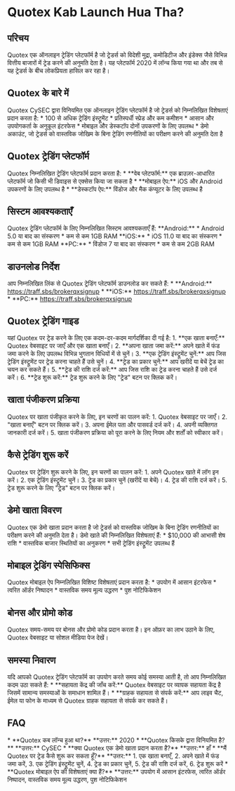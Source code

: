 # Quotex Kab Launch Hua Tha?

## परिचय

Quotex एक ऑनलाइन ट्रेडिंग प्लेटफॉर्म है जो ट्रेडर्स को विदेशी मुद्रा, कमोडिटीज और
इंडेक्स जैसे विभिन्न वित्तीय बाजारों में ट्रेड करने की अनुमति देता है। यह प्लेटफॉर्म 2020 में
लॉन्च किया गया था और तब से यह ट्रेडर्स के बीच लोकप्रियता हासिल कर रहा है।

## Quotex के बारे में

Quotex CySEC द्वारा विनियमित एक ऑनलाइन ट्रेडिंग प्लेटफॉर्म है जो ट्रेडर्स को
निम्नलिखित विशेषताएं प्रदान करता है: \* 100 से अधिक ट्रेडिंग इंस्ट्रूमेंट \* प्रतिस्पर्धी
स्प्रेड और कम कमीशन \* आसान और उपयोगकर्ता के अनुकूल इंटरफेस \* मोबाइल और डेस्कटॉप
दोनों उपकरणों के लिए उपलब्ध \* डेमो अकाउंट, जो ट्रेडर्स को वास्तविक जोखिम के बिना
ट्रेडिंग रणनीतियों का परीक्षण करने की अनुमति देता है

## Quotex ट्रेडिंग प्लेटफॉर्म

Quotex निम्नलिखित ट्रेडिंग प्लेटफॉर्म प्रदान करता है: \* \*\*वेब प्लेटफॉर्म:\*\* एक
ब्राउज़र-आधारित प्लेटफॉर्म जो किसी भी डिवाइस से एक्सेस किया जा सकता है \*
\*\*मोबाइल ऐप:\*\* iOS और Android उपकरणों के लिए उपलब्ध है \* \*\*डेस्कटॉप
ऐप:\*\* विंडोज और मैक कंप्यूटर के लिए उपलब्ध है

## सिस्टम आवश्यकताएँ

Quotex ट्रेडिंग प्लेटफॉर्म के लिए निम्नलिखित सिस्टम आवश्यकताएँ हैं: \*\*Android:\*\*
\* Android 5.0 या बाद का संस्करण \* कम से कम 1GB RAM \*\*iOS:\*\* \* iOS
11.0 या बाद का संस्करण \* कम से कम 1GB RAM \*\*PC:\*\* \* विंडोज 7 या बाद का
संस्करण \* कम से कम 2GB RAM

## डाउनलोड निर्देश

आप निम्नलिखित लिंक से Quotex ट्रेडिंग प्लेटफॉर्म डाउनलोड कर सकते हैं: \*
\*\*Android:\*\* https://traff.sbs/brokerqxsignup \* \*\*iOS:\*\*
https://traff.sbs/brokerqxsignup \* \*\*PC:\*\*
https://traff.sbs/brokerqxsignup

## Quotex ट्रेडिंग गाइड

यहां Quotex पर ट्रेड करने के लिए एक कदम-दर-कदम मार्गदर्शिका दी गई है: 1. \*\*एक
खाता बनाएँ:\*\* Quotex वेबसाइट पर जाएँ और एक खाता बनाएँ। 2. \*\*अपना खाता
जमा करें:\*\* अपने खाते में फंड जमा करने के लिए उपलब्ध विभिन्न भुगतान विधियों में से चुनें।
3. \*\*एक ट्रेडिंग इंस्ट्रूमेंट चुनें:\*\* आप जिस ट्रेडिंग इंस्ट्रूमेंट पर ट्रेड करना चाहते हैं उसे
चुनें। 4. \*\*ट्रेड का प्रकार चुनें:\*\* आप खरीदें या बेचें ट्रेड का चयन कर सकते हैं। 5.
\*\*ट्रेड की राशि दर्ज करें:\*\* आप जिस राशि का ट्रेड करना चाहते हैं उसे दर्ज करें। 6.
\*\*ट्रेड शुरू करें:\*\* ट्रेड शुरू करने के लिए "ट्रेड" बटन पर क्लिक करें।

## खाता पंजीकरण प्रक्रिया

Quotex पर खाता पंजीकृत करने के लिए, इन चरणों का पालन करें: 1. Quotex वेबसाइट पर
जाएँ। 2. "खाता बनाएँ" बटन पर क्लिक करें। 3. अपना ईमेल पता और पासवर्ड दर्ज
करें। 4. अपनी व्यक्तिगत जानकारी दर्ज करें। 5. खाता पंजीकरण प्रक्रिया को पूरा करने के
लिए नियम और शर्तों को स्वीकार करें।

## कैसे ट्रेडिंग शुरू करें

Quotex पर ट्रेडिंग शुरू करने के लिए, इन चरणों का पालन करें: 1. अपने Quotex खाते में
लॉग इन करें। 2. एक ट्रेडिंग इंस्ट्रूमेंट चुनें। 3. ट्रेड का प्रकार चुनें (खरीदें या बेचें)। 4.
ट्रेड की राशि दर्ज करें। 5. ट्रेड शुरू करने के लिए "ट्रेड" बटन पर क्लिक करें।

## डेमो खाता विवरण

Quotex एक डेमो खाता प्रदान करता है जो ट्रेडर्स को वास्तविक जोखिम के बिना ट्रेडिंग
रणनीतियों का परीक्षण करने की अनुमति देता है। डेमो खाते की निम्नलिखित विशेषताएं हैं:
\* \$10,000 की आभासी शेष राशि \* वास्तविक बाजार स्थितियों का अनुकरण \* सभी
ट्रेडिंग इंस्ट्रूमेंट उपलब्ध हैं

## मोबाइल ट्रेडिंग स्पेसिफिक्स

Quotex मोबाइल ऐप निम्नलिखित विशिष्ट विशेषताएं प्रदान करता है: \* उपयोग में आसान
इंटरफेस \* त्वरित ऑर्डर निष्पादन \* वास्तविक समय मूल्य उद्धरण \* पुश नोटिफिकेशन

## बोनस और प्रोमो कोड

Quotex समय-समय पर बोनस और प्रोमो कोड प्रदान करता है। इन ऑफ़र का लाभ उठाने के
लिए, Quotex वेबसाइट या सोशल मीडिया पेज देखें।

## समस्या निवारण

यदि आपको Quotex ट्रेडिंग प्लेटफॉर्म का उपयोग करते समय कोई समस्या आती है, तो आप
निम्नलिखित कदम उठा सकते हैं: \* \*\*सहायता केंद्र की जाँच करें:\*\* Quotex वेबसाइट
पर व्यापक सहायता केंद्र है जिसमें सामान्य समस्याओं के समाधान शामिल हैं। \* \*\*ग्राहक
सहायता से संपर्क करें:\*\* आप लाइव चैट, ईमेल या फोन के माध्यम से Quotex ग्राहक
सहायता से संपर्क कर सकते हैं।

## FAQ

\* \*\*Quotex कब लॉन्च हुआ था?\*\* \*\*उत्तर:\*\* 2020 \* \*\*Quotex किसके
द्वारा विनियमित है?\*\* \*\*उत्तर:\*\* CySEC \* \*\*क्या Quotex एक डेमो खाता
प्रदान करता है?\*\* \*\*उत्तर:\*\* हाँ \* \*\*मैं Quotex पर ट्रेड कैसे शुरू कर सकता
हूँ?\*\* \*\*उत्तर:\*\* 1. एक खाता बनाएँ, 2. अपने खाते में फंड जमा करें, 3. एक
ट्रेडिंग इंस्ट्रूमेंट चुनें, 4. ट्रेड का प्रकार चुनें, 5. ट्रेड की राशि दर्ज करें, 6. ट्रेड शुरू करें
\* \*\*Quotex मोबाइल ऐप की विशेषताएं क्या हैं?\*\* \*\*उत्तर:\*\* उपयोग में आसान
इंटरफेस, त्वरित ऑर्डर निष्पादन, वास्तविक समय मूल्य उद्धरण, पुश नोटिफिकेशन

